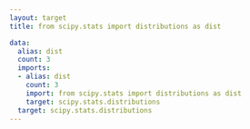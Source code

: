 ```yaml
---
layout: target
title: from scipy.stats import distributions as dist

data:
  alias: dist
  count: 3
  imports:
  - alias: dist
    count: 3
    import: from scipy.stats import distributions as dist
    target: scipy.stats.distributions
  target: scipy.stats.distributions
---
```

